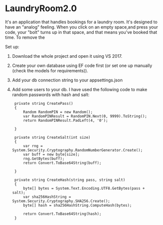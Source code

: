 # LaundryRoom2.0

It's an application that handles bookings for a laundry room. It's designed to have an "analog" feeling. When you click on an empty space,and press your code, your "bolt" turns up in that space, and that means you've booked that time. To remove the 

Set up:

1. Download the whole project and open it using VS 2017.
2. Create your own database using EF code first (or set one up manually (check the models for requirements)).
3. Add your db connection string to your appsettings.json
4. Add some users to your db. I have used the following code to make random passwords with hash and salt:

        private string CreatePass()
        {
            Random RandomPIN = new Random();
            var RandomPINResult = RandomPIN.Next(0, 9999).ToString();
            return RandomPINResult.PadLeft(4, '0');

        }

        private string CreateSalt(int size)
        {
            var rng = System.Security.Cryptography.RandomNumberGenerator.Create();
            var buff = new byte[size];
            rng.GetBytes(buff);
            return Convert.ToBase64String(buff);

        }

        private string CreateHash(string pass, string salt)
        {
            byte[] bytes = System.Text.Encoding.UTF8.GetBytes(pass + salt);
            var sha256HashString = System.Security.Cryptography.SHA256.Create();
            byte[] hash = sha256HashString.ComputeHash(bytes);

            return Convert.ToBase64String(hash);
        }
